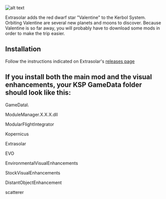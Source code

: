 ![alt text](https://i.imgur.com/VvRB2lN.png)

Extrasolar adds the red dwarf star "Valentine" to the Kerbol System. Orbiting Valentine are several new planets and moons to discover. Because Valentine is so far away, you will probably have to download some mods in order to make the trip easier.

## Installation
Follow the instructions indicated on Extrasolar's [releases page](https://github.com/AndrewDrawsPrettyPictures/Extrasolar/releases)

## If you install both the main mod and the visual enhancements, your KSP GameData folder should look like this:
GameData\

ModuleManager.X.X.X.dll

ModularFlightIntegrator

Kopernicus

Extrasolar

EVO

EnvironmentalVisualEnhancements

StockVisualEnhancements

DistantObjectEnhancement

scatterer


